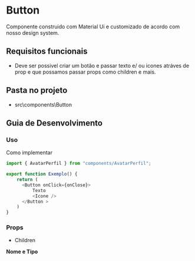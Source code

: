 # Button 

Componente construido com Material Ui e customizado de acordo com nosso design system.

## Requisitos funcionais

- Deve ser possivel criar um botão e passar texto e/ ou icones atráves de prop e que possamos passar props como children e mais. 

## Pasta no projeto
- src\components\Button

## Guia de Desenvolvimento

### Uso

Como implementar

```js
import { AvatarPerfil } from "components/AvatarPerfil";

export function Exemplo() {
    return (
      <Button onClick={onClose}>
          Texto
          <Icone />
      </Button >
    )
}
```
  
### Props

- Children 
 

**Nome e Tipo**
  
  
 
